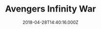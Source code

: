 ---
title: "Avengers Infinity War"
year: 2018
date: 2018-04-28T14:40:16.000Z
permalink: /almanac/movies/2018-04-28-avengers-infinity-war/index.html
rating: 3
---